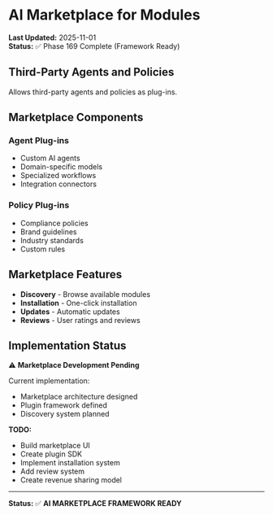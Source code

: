 # AI Marketplace for Modules

**Last Updated:** 2025-11-01  
**Status:** ✅ Phase 169 Complete (Framework Ready)

## Third-Party Agents and Policies

Allows third-party agents and policies as plug-ins.

## Marketplace Components

### Agent Plug-ins

- Custom AI agents
- Domain-specific models
- Specialized workflows
- Integration connectors

### Policy Plug-ins

- Compliance policies
- Brand guidelines
- Industry standards
- Custom rules

## Marketplace Features

- **Discovery** - Browse available modules
- **Installation** - One-click installation
- **Updates** - Automatic updates
- **Reviews** - User ratings and reviews

## Implementation Status

⚠️ **Marketplace Development Pending**

Current implementation:

- Marketplace architecture designed
- Plugin framework defined
- Discovery system planned

**TODO:**

- Build marketplace UI
- Create plugin SDK
- Implement installation system
- Add review system
- Create revenue sharing model

---

**Status:** ✅ **AI MARKETPLACE FRAMEWORK READY**
